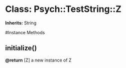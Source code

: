 # Class: Psych::TestString::Z
**Inherits:** String
    




#Instance Methods
## initialize() [](#method-i-initialize)

**@return** [Z] a new instance of Z

